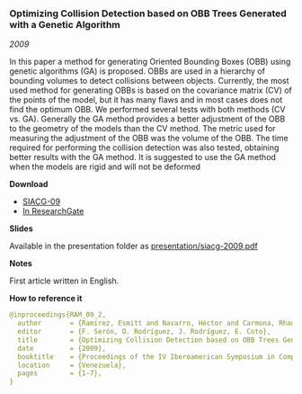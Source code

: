 ### Optimizing Collision Detection based on OBB Trees Generated with a Genetic Algorithm
_2009_

In this paper a method for generating Oriented Bounding Boxes (OBB) using genetic algorithms (GA) is proposed. OBBs are used in a hierarchy of bounding volumes to detect collisions between objects. Currently, the most used method for generating OBBs is based on the covariance matrix (CV) of the points of the model, but it has many flaws and in most cases does not find the optimum OBB. We performed several tests with both methods (CV vs. GA). Generally the GA method provides a better adjustment of the OBB to the geometry of the models than the CV method. The metric used for measuring the adjustment of the OBB was the volume of the OBB. The time required for performing the collision detection was also tested, obtaining better results with the GA method. It is suggested to use the GA method when the models are rigid and will not be deformed


**Download**
* [SIACG-09](paper/siacg09.pdf)
* [In ResearchGate](https://www.researchgate.net/publication/236834317_Optimizing_Collision_Detection_based_on_OBB_Trees_Generated_with_a_Genetic_Algorithm.pdf)


**Slides**

Available in the presentation folder as [presentation/siacg-2009.pdf](presentation/siacg-2009.pdf)


**Notes**

First article written in English.


**How to reference it**

```yaml
@inproceedings{RAM_09_2,
  author       = {Ramírez, Esmitt and Navarro, Héctor and Carmona, Rhadamés and Dos Ramos, José},
  editor       = {F. Serón, O. Rodríguez, J. Rodríguez, E. Coto},
  title        = {Optimizing Collision Detection based on OBB Trees Generated with Genetic Algorithm},
  date         = {2009},
  booktitle    = {Proceedings of the IV Iberoamerican Symposium in Computer Graphics - SIACG (2009)},
  location     = {Venezuela},
  pages        = {1-7},
}
```